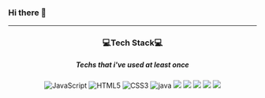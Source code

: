 ### Hi there 👋

<!--
**catgirl0313/catgirl0313** is a ✨ _special_ ✨ repository because its `README.md` (this file) appears on your GitHub profile.

Here are some ideas to get you started:

- 🔭 I’m currently working on ...
- 🌱 I’m currently learning ...
- 👯 I’m looking to collaborate on ...
- 🤔 I’m looking for help with ...
- 💬 Ask me about ...
- 📫 How to reach me: ...
- 😄 Pronouns: ...
- ⚡ Fun fact: ...
-->

---
<h3 align="center"> 💻Tech Stack💻 </h3>
<h5 align="center">Techs that i've used at least once</h5>
<div align="center">
  <img alt="JavaScript" src ="https://img.shields.io/badge/-JavaScript-f7df1e.svg?&style=for-the-badge&logo=Javascript&logoColor=white"/>
  <img alt="HTML5" src ="https://img.shields.io/badge/-HTML5-E34F26?logo=html5&logoColor=white&style=for-the-badge"/>
  <img alt="CSS3" src ="https://img.shields.io/badge/-CSS-1572B6?logo=css3&logoColor=white&style=for-the-badge"/>
  <img alt="java" src ="https://img.shields.io/badge/Java-007396.svg?&style=for-the-badge&logo=Java&logoColor=white"/>
  <img src="https://img.shields.io/badge/JAVA-007396?style=for-the-badge&logo=java&logoColor=white">
  <img src="https://img.shields.io/badge/Spring-6DB33F?style=for-the-badge&logo=Spring&logoColor=white">
  <img src="https://img.shields.io/badge/Springboot-6DB33F?style=for-the-badge&logo=Springboot&logoColor=white">
  <img src="https://img.shields.io/badge/mysql-4479A1?style=for-the-badge&logo=mysql&logoColor=white">
  <img src="https://img.shields.io/badge/aws-232F3E?style=for-the-badge&logo=AmazonAWS&logoColor=white">
</div>
<br/>
<br/>
